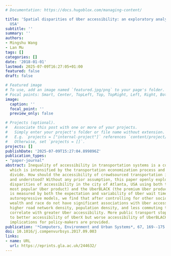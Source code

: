 ```yaml
---
# Documentation: https://docs.hugoblox.com/managing-content/

title: 'Spatial disparities of Uber accessibility: an exploratory analysis in Atlanta,
  USA'
subtitle: ''
summary: ''
authors:
- Mingshu Wang
- Lan Mu
tags: []
categories: []
date: '2018-01-01'
lastmod: 2025-07-09T16:27:05+01:00
featured: false
draft: false

# Featured image
# To use, add an image named `featured.jpg/png` to your page's folder.
# Focal points: Smart, Center, TopLeft, Top, TopRight, Left, Right, BottomLeft, Bottom, BottomRight.
image:
  caption: ''
  focal_point: ''
  preview_only: false

# Projects (optional).
#   Associate this post with one or more of your projects.
#   Simply enter your project's folder or file name without extension.
#   E.g. `projects = ["internal-project"]` references `content/project/deep-learning/index.md`.
#   Otherwise, set `projects = []`.
projects: []
publishDate: '2025-07-09T15:27:04.899896Z'
publication_types:
- "paper-journal"
abstract: Inequality of accessibility in transportation systems is a constant concern,
  which is intensified by the transportation economization process and the digital
  divide. How should the accessibility of crowdsourced transportation is measured
  and understood? Without any prior assumption, this paper openly explores spatial
  disparities of accessibility in the city of Atlanta, USA using both the UberX (the
  most popular Uber product) and the UberBLACK (the premium Uber product) data. Accessibility
  is measured by both the expectation and variability of Uber wait time. With spatial
  autoregressive models, we find that after controlling for other socioeconomic factors,
  wealth and race do not have significant associations with Uber accessibility. Additionally,
  higher road network density, population density, and less commuting time to work
  correlate with greater Uber accessibility. More public transport stops are related
  to better accessibility of UberX but worse accessibility of UberBLACK. Finally,
  implications for policy-makers are provided.
publication: '*Computers, Environment and Urban Systems*, 67, 169--175. https://doi.org/10.1016/j.compenvurbsys.2017.09.003'
doi: 10.1016/j.compenvurbsys.2017.09.003
links:
- name: URL
  url: https://eprints.gla.ac.uk/244632/
---
```

